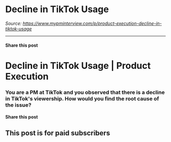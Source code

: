 # Decline in TikTok Usage

*Source: https://www.mypminterview.com/p/product-execution-decline-in-tiktok-usage*

---

#### Share this post

# Decline in TikTok Usage | Product Execution

### You are a PM at TikTok and you observed that there is a decline in TikTok's viewership. How would you find the root cause of the issue?

#### Share this post

## This post is for paid subscribers

